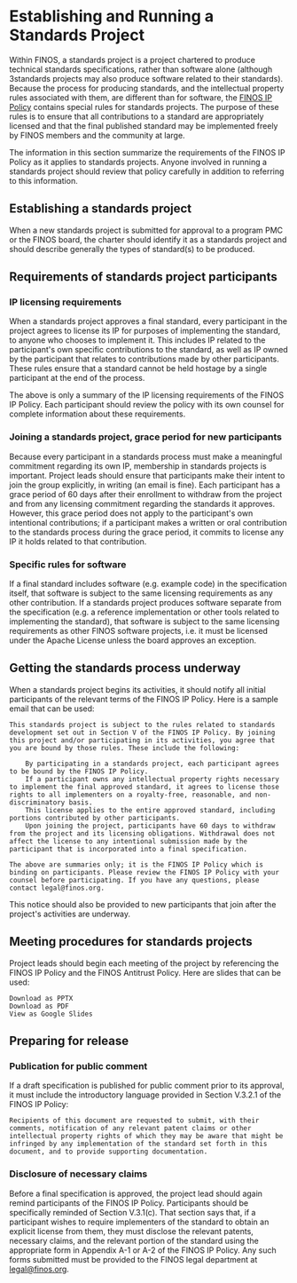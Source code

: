 # Establishing and Running a Standards Project

Within FINOS, a standards project is a project chartered to produce technical standards specifications, rather than software alone (although 3standards projects may also produce software related to their standards). Because the process for producing standards, and the intellectual property rules associated with them, are different than for software, the [FINOS IP Policy](../IP-Policy.pdf) contains special rules for standards projects. The purpose of these rules is to ensure that all contributions to a standard are appropriately licensed and that the final published standard may be implemented freely by FINOS members and the community at large.

The information in this section summarize the requirements of the FINOS IP Policy as it applies to standards projects. Anyone involved in running a standards project should review that policy carefully in addition to referring to this information.

## Establishing a standards project

When a new standards project is submitted for approval to a program PMC or the FINOS board, the charter should identify it as a standards project and should describe generally the types of standard(s) to be produced.

## Requirements of standards project participants

### IP licensing requirements

When a standards project approves a final standard, every participant in the project agrees to license its IP for purposes of implementing the standard, to anyone who chooses to implement it. This includes IP related to the participant's own specific contributions to the standard, as well as IP owned by the participant that relates to contributions made by other participants. These rules ensure that a standard cannot be held hostage by a single participant at the end of the process.

The above is only a summary of the IP licensing requirements of the FINOS IP Policy. Each participant should review the policy with its own counsel for complete information about these requirements.

### Joining a standards project, grace period for new participants

Because every participant in a standards process must make a meaningful commitment regarding its own IP, membership in standards projects is important. Project leads should ensure that participants make their intent to join the group explicitly, in writing (an email is fine). Each participant has a grace period of 60 days after their enrollment to withdraw from the project and from any licensing commitment regarding the standards it approves. However, this grace period does not apply to the participant's own intentional contributions; if a participant makes a written or oral contribution to the standards process during the grace period, it commits to license any IP it holds related to that contribution.

### Specific rules for software

If a final standard includes software (e.g. example code) in the specification itself, that software is subject to the same licensing requirements as any other contribution. If a standards project produces software separate from the specification (e.g. a reference implementation or other tools related to implementing the standard), that software is subject to the same licensing requirements as other FINOS software projects, i.e. it must be licensed under the Apache License unless the board approves an exception.

## Getting the standards process underway

When a standards project begins its activities, it should notify all initial participants of the relevant terms of the FINOS IP Policy. Here is a sample email that can be used:

    This standards project is subject to the rules related to standards development set out in Section V of the FINOS IP Policy. By joining this project and/or participating in its activities, you agree that you are bound by those rules. These include the following:

        By participating in a standards project, each participant agrees to be bound by the FINOS IP Policy.
        If a participant owns any intellectual property rights necessary to implement the final approved standard, it agrees to license those rights to all implementers on a royalty-free, reasonable, and non-discriminatory basis. 
        This license applies to the entire approved standard, including portions contributed by other participants.
        Upon joining the project, participants have 60 days to withdraw from the project and its licensing obligations. Withdrawal does not affect the license to any intentional submission made by the participant that is incorporated into a final specification.

    The above are summaries only; it is the FINOS IP Policy which is binding on participants. Please review the FINOS IP Policy with your counsel before participating. If you have any questions, please contact legal@finos.org.

This notice should also be provided to new participants that join after the project's activities are underway.

## Meeting procedures for standards projects

Project leads should begin each meeting of the project by referencing the FINOS IP Policy and the FINOS Antitrust Policy. Here are slides that can be used:

    Download as PPTX
    Download as PDF
    View as Google Slides

## Preparing for release

### Publication for public comment

If a draft specification is published for public comment prior to its approval, it must include the introductory language provided in Section V.3.2.1 of the FINOS IP Policy:

    Recipients of this document are requested to submit, with their comments, notification of any relevant patent claims or other intellectual property rights of which they may be aware that might be infringed by any implementation of the standard set forth in this document, and to provide supporting documentation.

### Disclosure of necessary claims

Before a final specification is approved, the project lead should again remind participants of the FINOS IP Policy. Participants should be specifically reminded of Section V.3.1(c). That section says that, if a participant wishes to require implementers of the standard to obtain an explicit license from them, they must disclose the relevant patents, necessary claims, and the relevant portion of the standard using the appropriate form in Appendix A-1 or A-2 of the FINOS IP Policy. Any such forms submitted must be provided to the FINOS legal department at legal@finos.org.